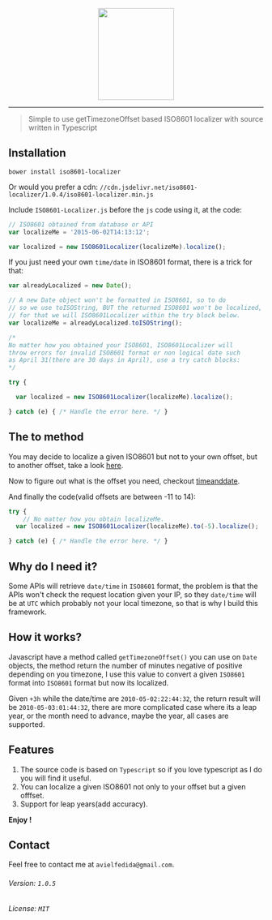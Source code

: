 <p align="center">
	<img height="181" width="150" src="http://i.imgur.com/070F7jH.png">
</p>

---

> Simple to use getTimezoneOffset based ISO8601 localizer with source written in Typescript

## Installation

```
bower install iso8601-localizer
```

Or would you prefer a cdn: `//cdn.jsdelivr.net/iso8601-localizer/1.0.4/iso8601-localizer.min.js`

Include `ISO8601-Localizer.js` before the `js` code using it, at the code:

```javascript
// ISO8601 obtained from database or API
var localizeMe = '2015-06-02T14:13:12';

var localized = new ISO8601Localizer(localizeMe).localize();
```

If you just need your own `time/date` in ISO8601 format, there is a trick for that:

```javascript
var alreadyLocalized = new Date();

// A new Date object won't be formatted in ISO8601, so to do
// so we use toISOString, BUT the returned ISO8601 won't be localized,
// for that we will ISO8601Localizer within the try block below.
var localizeMe = alreadyLocalized.toISOString();

/*
No matter how you obtained your ISO8601, ISO8601Localizer will
throw errors for invalid ISO8601 format or non logical date such
as April 31(there are 30 days in April), use a try catch blocks:
*/

try {

  var localized = new ISO8601Localizer(localizeMe).localize();

} catch (e) { /* Handle the error here. */ }
```

## The to method

You may decide to localize a given ISO8601 but not to your own offset,
but to another offset, take a look [here](http://www.timeanddate.com/time/map/).

Now to figure out what is the offset you need, checkout [timeanddate](http://www.timeanddate.com/time/zone/).

And finally the code(valid offsets are between -11 to 14):

```javascript
try {
	// No matter how you obtain localizeMe.
  var localized = new ISO8601Localizer(localizeMe).to(-5).localize();

} catch (e) { /* Handle the error here. */ }
```

## Why do I need it?

Some APIs will retrieve `date/time` in `ISO8601` format, the problem is that the APIs won't check the request
location given your IP, so they `date/time` will be at `UTC` which probably not your local timezone, so that is why I build this framework.

## How it works?

Javascript have a method called `getTimezoneOffset()` you can use on `Date` objects, the method return the number of minutes negative of positive depending on you timezone, I use this value to convert a given `ISO8601` format into `ISO8601` format but now its localized.

Given `+3h` while the date/time are `2010-05-02:22:44:32`, the return result will be `2010-05-03:01:44:32`, there are more complicated case where its a leap year, or the  month need to advance, maybe the year, all cases are supported.

## Features

1. The source code is based on `Typescript` so if you love typescript as I do you will find it useful.
2. You can localize a given ISO8601 not only to your offset but a given offfset.
3. Support for leap years(add accuracy).

**Enjoy !**

## Contact

Feel free to contact me at `avielfedida@gmail.com`.

###### Version: `1.0.5`

###### License: `MIT`
